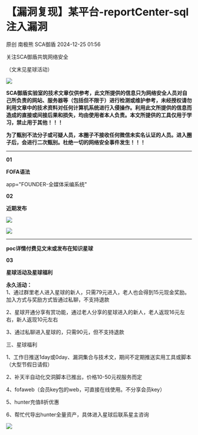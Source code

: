 #  【漏洞复现】某平台-reportCenter-sql注入漏洞   
原创 南极熊  SCA御盾   2024-12-25 01:56  
  
关注SCA御盾共筑网络安全  
  
（文末见星球活动）  
  
![](https://mmbiz.qpic.cn/mmbiz_png/RxxRc1KlrIhQYYic9ynHLru6nghp1wxBiaCxJmZ6agdTichU2fcaK4UPp73Z0Ynqy3uiaLRKIexTRCIic5ByMZTVWpw/640?wx_fmt=png&from=appmsg "")  
  
  
  
  
  
**SCA御盾实验室的技术文章仅供参考，此文所提供的信息只为网络安全人员对自己所负责的网站、服务器等（包括但不限于）进行检测或维护参考，未经授权请勿利用文章中的技术资料对任何计算机系统进行入侵操作。利用此文所提供的信息而造成的直接或间接后果和损失，均由使用者本人负责。本文所提供的工具仅用于学习，禁止用于其他！！！**  
  
**为了甄别不法分子或可疑人员，本圈子不接收任何微信未实名认证的人员。进入圈子后，会进行二次甄别。杜绝一切的网络安全事件发生！！！**  
  
****  
  
  
  
  
  
  
**01**  
  
**FOFA语法**  
  
  
app="FOUNDER-全媒体采编系统"  
  
  
  
**02**  
  
**近期发布**  
  
![](https://mmbiz.qpic.cn/mmbiz_png/RxxRc1KlrIjVdHM0UPp7CGGicEfAPv4ZJvWYcribz3N4UkXg1BdV3b4IXHTbKoMTtm0LfOtmH8ibuUKJ4hIPdDMeA/640?wx_fmt=png&from=appmsg "")  
  
  
![](https://mmbiz.qpic.cn/mmbiz_png/RxxRc1KlrIjVdHM0UPp7CGGicEfAPv4ZJdglxJKFNSQIGvXbAaEYkib0Njufy9rG6W9Nzng2f9n6XqaibBCqJy83w/640?wx_fmt=png&from=appmsg "")  
  
****  
**poc详情付费见文末或发布在知识星球**  
  
  
**03**  
  
**星球活动及星球福利**  
  
**永久活动：**  
1、通过群里老人进入星球的新人，只需79元进入，老人也会得到15元现金奖励。加入方式与奖励方式皆通过私聊，不支持退款  
  
2、星球开通分享有赏功能，通过老人分享的星球进入的新人，老人返现16元左右，新人返现10元左右  
  
3、通过私聊进入星球的，只需90元，但不支持退款  
  
  
三、星球福利  
  
1、工作日推送1day或0day、漏洞集合与技术文，期间不定期推送实用工具或脚本（大型节假日请假）  
  
2、补天半自动化交洞脚本已推出，价格10-50元视服务而定  
  
4、fofaweb（会员key包的web，可直接在线使用。不分享会员key）  
  
5、hunter充值8折优惠  
  
  
6、帮忙代导出hunter全量资产，具体进入星球后联系星主咨询  
  
![](https://mmbiz.qpic.cn/mmbiz_jpg/RxxRc1KlrIiaUrr0LmPFc4XUP1yNkeSBPpqvbGibuUFianG0hjskaiaZ8Qugk0JIMlffvQX246HzDWO3UpnyKrVkOA/640?wx_fmt=jpeg&from=appmsg "")  
  
  
  
  
